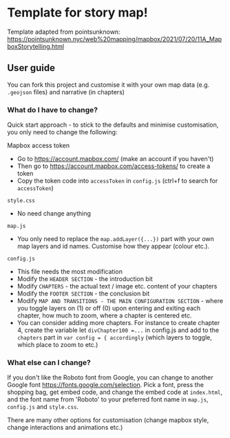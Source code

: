 # Template for story map!

Template adapted from pointsunknown:
https://pointsunknown.nyc/web%20mapping/mapbox/2021/07/20/11A_MapboxStorytelling.html

## User guide

You can fork this project and customise it with your own map data (e.g. `.geojson` files) and narrative (in chapters)

### What do I have to change?

Quick start approach - to stick to the defaults and minimise customisation, you only need to change the following:

Mapbox access token
- Go to https://account.mapbox.com/ (make an account if you haven't)
- Then go to https://account.mapbox.com/access-tokens/ to create a token
- Copy the token code into `accessToken` in `config.js` (ctrl+f to search for `accessToken`)

`style.css`
- No need change anything

`map.js`
- You only need to replace the `map.addLayer({...})` part with your own map layers and id names. Customise how they appear (colour etc.).
  
`config.js`
- This file needs the most modification
- Modify the `HEADER SECTION` - the introduction bit
- Modify `CHAPTERS` - the actual text / image etc. content of your chapters
- Modify the `FOOTER SECTION` - the conclusion bit
- Modify `MAP AND TRANSITIONS - THE MAIN CONFIGURATION SECTION` - where you toggle layers on (1) or off (0) upon entering and exiting each chapter, how much to zoom, where a chapter is centered etc.
- You can consider adding more chapters. For instance to create chapter 4, create the variable let `divChapter100 =...` in config.js and add to the `chapters` part in `var config = { accordingly` (which layers to toggle, which place to zoom to etc.)


### What else can I change?
If you don't like the Roboto font from Google, you can change to another Google font https://fonts.google.com/selection. Pick a font, press the shopping bag, get embed code, and change the embed code at `index.html`, and the font name from 'Roboto' to your preferred font name in `map.js`, `config.js` and `style.css`.

There are many other options for customisation (change mapbox style, change interactions and animations etc.)